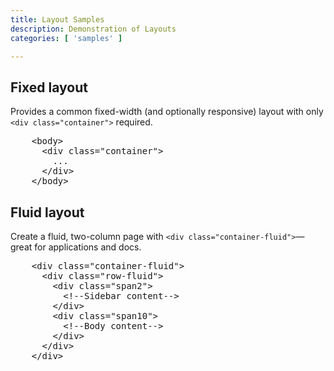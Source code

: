 ```yaml
---
title: Layout Samples
description: Demonstration of Layouts
categories: [ 'samples' ]

---
```


<!-- Layouts (Default and fluid) ================================================== -->
<section id="layouts">

  <h2>Fixed layout</h2>
  <p>Provides a common fixed-width (and optionally responsive) layout with only <code>&lt;div class="container"&gt;</code> required.</p>
  <div class="mini-layout">
    <div class="mini-layout-body"></div>
  </div>
          
<pre class="prettyprint linenums">
    &lt;body&gt;
      &lt;div class="container"&gt;
        ...
      &lt;/div&gt;
    &lt;/body&gt;
</pre>

  <h2>Fluid layout</h2>
  <p>Create a fluid, two-column page with <code>&lt;div class="container-fluid"&gt;</code>&mdash;great for applications and docs.</p>
  <div class="mini-layout fluid">
    <div class="mini-layout-sidebar"></div>
    <div class="mini-layout-body"></div>
  </div>
          
<pre class="prettyprint linenums">
    &lt;div class="container-fluid"&gt;
      &lt;div class="row-fluid"&gt;
        &lt;div class="span2"&gt;
          &lt;!--Sidebar content--&gt;
        &lt;/div&gt;
        &lt;div class="span10"&gt;
          &lt;!--Body content--&gt;
        &lt;/div&gt;
      &lt;/div&gt;
    &lt;/div&gt;
</pre>
</section>
